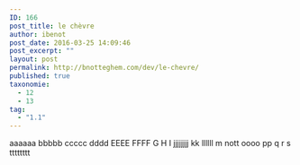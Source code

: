 ```yaml
---
ID: 166
post_title: le chèvre
author: ibenot
post_date: 2016-03-25 14:09:46
post_excerpt: ""
layout: post
permalink: http://bnotteghem.com/dev/le-chevre/
published: true
taxonomie:
  - 12
  - 13
tag:
  - "1.1"
---
```

aaaaaa
bbbbb
ccccc
dddd
EEEE
FFFF
G
H
I
jjjjjjjj
kk
llllll
m
nott
oooo
pp
q
r
s
tttttttt
